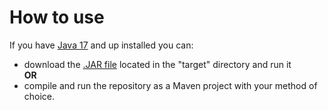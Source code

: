 # How to use
If you have [Java 17](https://www.oracle.com/java/technologies/javase/jdk17-archive-downloads.html) and up installed you can:
- download the [.JAR file](https://github.com/PickleEaterJim33/Snake-Game/raw/main/target/SnakeGame.jar) located in the "target" directory and run it  
**OR**
- compile and run the repository as a Maven project with your method of choice.
